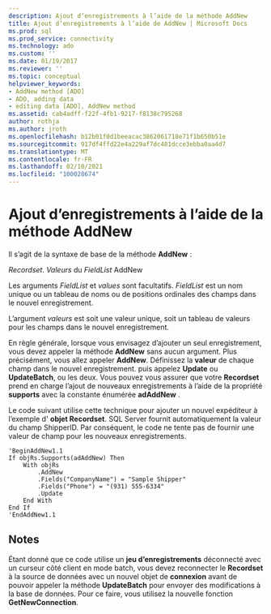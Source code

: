 ```yaml
---
description: Ajout d’enregistrements à l’aide de la méthode AddNew
title: Ajout d’enregistrements à l’aide de AddNew | Microsoft Docs
ms.prod: sql
ms.prod_service: connectivity
ms.technology: ado
ms.custom: ''
ms.date: 01/19/2017
ms.reviewer: ''
ms.topic: conceptual
helpviewer_keywords:
- AddNew method [ADO]
- ADO, adding data
- editing data [ADO], AddNew method
ms.assetid: cab4adff-f22f-4fb1-9217-f8138c795268
author: rothja
ms.author: jroth
ms.openlocfilehash: b12b01f0d1beeacac3862061718e71f1b650b51e
ms.sourcegitcommit: 917df4ffd22e4a229af7dc481dcce3ebba0aa4d7
ms.translationtype: MT
ms.contentlocale: fr-FR
ms.lasthandoff: 02/10/2021
ms.locfileid: "100028674"
---
```

# <a name="adding-records-using-addnew-method"></a>Ajout d’enregistrements à l’aide de la méthode AddNew
Il s’agit de la syntaxe de base de la méthode **AddNew** :

 *Recordset*. *Valeurs* du *FieldList* AddNew

 Les arguments *FieldList* et *values* sont facultatifs. *FieldList* est un nom unique ou un tableau de noms ou de positions ordinales des champs dans le nouvel enregistrement.

 L’argument *valeurs* est soit une valeur unique, soit un tableau de valeurs pour les champs dans le nouvel enregistrement.

 En règle générale, lorsque vous envisagez d’ajouter un seul enregistrement, vous devez appeler la méthode **AddNew** sans aucun argument. Plus précisément, vous allez appeler **AddNew**. Définissez la **valeur** de chaque champ dans le nouvel enregistrement. puis appelez **Update** ou **UpdateBatch**, ou les deux. Vous pouvez vous assurer que votre **Recordset** prend en charge l’ajout de nouveaux enregistrements à l’aide de la propriété **supports** avec la constante énumérée **adAddNew** .

 Le code suivant utilise cette technique pour ajouter un nouvel expéditeur à l’exemple d' **objet Recordset**. SQL Server fournit automatiquement la valeur du champ ShipperID. Par conséquent, le code ne tente pas de fournir une valeur de champ pour les nouveaux enregistrements.

```
'BeginAddNew1.1
If objRs.Supports(adAddNew) Then
    With objRs
        .AddNew
        .Fields("CompanyName") = "Sample Shipper"
        .Fields("Phone") = "(931) 555-6334"
        .Update
    End With
End If
'EndAddNew1.1
```

## <a name="remarks"></a>Notes
 Étant donné que ce code utilise un **jeu d’enregistrements** déconnecté avec un curseur côté client en mode batch, vous devez reconnecter le **Recordset** à la source de données avec un nouvel objet de **connexion** avant de pouvoir appeler la méthode **UpdateBatch** pour envoyer des modifications à la base de données. Pour ce faire, vous utilisez la nouvelle fonction **GetNewConnection**.
